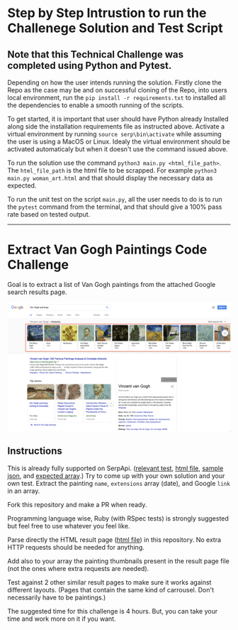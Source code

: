 # Step by Step Intrustion to run the Challenege Solution and Test Script
## Note that this Technical Challenge was completed using Python and Pytest.

Depending on how the user intends running the solution. Firstly clone the Repo as the case may be and on successful cloning of the Repo,
into users local environment, run the `pip install -r requirements.txt` to installed all the dependencies to enable a smooth running of the scripts.

To get started, it is important that user should have Python already Installed along side the installation requirements file as instructed above.
Activate a virtual environment by running `source serp\bin\activate` while assuming the user is using a MacOS or Linux.
Idealy the virtual environment should be activated automaticaly but when it doesn't use the command issued above.

To run the solution use the command `python3 main.py <html_file_path>`. The `html_file_path` is the html file to be scrapped.
For example `python3 main.py woman_art.html` and that should display the necessary data as expected.

To run the unit test on the script `main.py`, all the user needs to do is to run the `pytest` command from the terminal,
and that should give a 100% pass rate based on tested output.

---

# Extract Van Gogh Paintings Code Challenge

Goal is to extract a list of Van Gogh paintings from the attached Google search results page.

![Van Gogh paintings](https://github.com/serpapi/code-challenge/blob/master/files/van-gogh-paintings.png?raw=true "Van Gogh paintings")

## Instructions

This is already fully supported on SerpApi. ([relevant test], [html file], [sample json], and [expected array].)
Try to come up with your own solution and your own test.
Extract the painting `name`, `extensions` array (date), and Google `link` in an array.

Fork this repository and make a PR when ready.

Programming language wise, Ruby (with RSpec tests) is strongly suggested but feel free to use whatever you feel like.

Parse directly the HTML result page ([html file]) in this repository. No extra HTTP requests should be needed for anything.

[relevant test]: https://github.com/serpapi/test-knowledge-graph-desktop/blob/master/spec/knowledge_graph_claude_monet_paintings_spec.rb
[sample json]: https://raw.githubusercontent.com/serpapi/code-challenge/master/files/van-gogh-paintings.json
[html file]: https://raw.githubusercontent.com/serpapi/code-challenge/master/files/van-gogh-paintings.html
[expected array]: https://raw.githubusercontent.com/serpapi/code-challenge/master/files/expected-array.json

Add also to your array the painting thumbnails present in the result page file (not the ones where extra requests are needed).

Test against 2 other similar result pages to make sure it works against different layouts. (Pages that contain the same kind of carrousel. Don't necessarily have to be paintings.)

The suggested time for this challenge is 4 hours. But, you can take your time and work more on it if you want.
